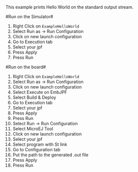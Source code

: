 This example prints Hello World on the standard output stream.

#Run on the Simulator#
1. Right Click on `ExampleHelloWorld`
2. Select Run as -> Run Configuration 
3. Click on new launch configuration
4. Go to Execution tab
5. Select your jpf 
6. Press Apply
15. Press Run

#Run on the board#
1. Right Click on `ExampleHelloWorld`
2. Select Run as -> Run Configuration 
3. Click on new launch configuration
4. Select Execute on EmbJPF
5. Select Build & Deploy
6. Go to Execution tab
7. Select your jpf 
15. Press Apply
16. Press Run
17. Select Run -> Run Configuration
18. Select MicroEJ Tool
19. Click on new launch configuration
20. Select your jpf 
21. Select program with St link
22. Go to Configuration tab
23. Put the path to the generated .out file
24. Press Apply
25. Press Run

